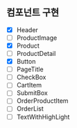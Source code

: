 ## 컴포넌트 구현

- [x] Header
- [ ] ProductImage
- [x] Product
- [ ] ProductDetail
- [x] Button
- [ ] PageTitle
- [ ] CheckBox
- [ ] CartItem
- [ ] SubmitBox
- [ ] OrderProductItem
- [ ] OrderList
- [ ] TextWithHighLight
